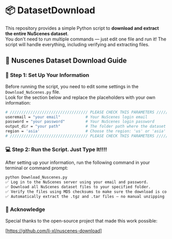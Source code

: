 # 📦 DatasetDownload  
This repository provides a simple Python script to **download and extract the entire NuScenes dataset**.  
You don't need to run multiple commands — just edit one file and run it! The script will handle everything, including verifying and extracting files.


## 🚗 Nuscenes Dataset Download Guide

### 🔧 **Step 1: Set Up Your Information**

Before running the script, you need to edit some settings in the `Download_NuScenes.py` file.  
Look for the section below and replace the placeholders with your own information:

```bash
# ////////////////////////////////// PLEASE CHECK THIS PARAMETERS //////////////////////////////////
useremail = "your email"           # Your NuScenes login email
password = "your password"         # Your NuScenes login password
output_dir = "your path"           # The folder path where the dataset will be saved
region = 'asia'                    # Choose the region: 'us' or 'asia'
# ////////////////////////////////// PLEASE CHECK THIS PARAMETERS //////////////////////////////////
```


### 💻 **Step 2: Run the Script. Just Type It!!!!**

After setting up your information, run the following command in your terminal or command prompt:

```bash
python Download_Nuscenes.py
✅ Log in to the NuScenes server using your email and password.
✅ Download all NuScenes dataset files to your specified folder.
✅ Verify the files using MD5 checksums to make sure the download is correct.
✅ Automatically extract the .tgz and .tar files — no manual unzipping needed!
```



### 🙏 **Acknowledge**

Special thanks to the open-source project that made this work possible:

[https://github.com/li-xl/nuscenes-download]
